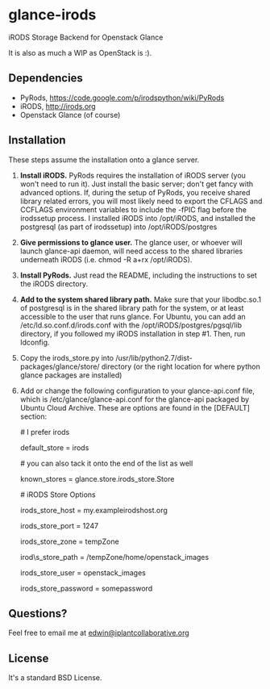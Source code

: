 glance-irods
============

iRODS Storage Backend for Openstack Glance

It is also as much a WIP as OpenStack is :).

Dependencies
------------
* PyRods, https://code.google.com/p/irodspython/wiki/PyRods
* iRODS, http://irods.org
* Openstack Glance (of course)

Installation
------------
These steps assume the installation onto a glance server.

1. **Install iRODS.** PyRods requires the installation of iRODS server (you won't need to run it).  Just install the basic server; don't get fancy with advanced options.  If, during the setup of PyRods, you receive shared library related errors, you will most likely need to export the CFLAGS and CCFLAGS environment variables to include the -fPIC flag before the irodssetup process.  I installed iRODS into /opt/iRODS, and installed the postgresql (as part of irodssetup) into /opt/iRODS/postgres
2. **Give permissions to glance user.**  The glance user, or whoever will launch glance-api daemon, will need access to the shared libraries underneath iRODS (i.e. chmod -R a+rx /opt/iRODS).
3. **Install PyRods.** Just read the README, including the instructions to set the iRODS directory.
4. **Add to the system shared library path.** Make sure that your libodbc.so.1 of postgresql is in the shared library path for the system, or at least accessible to the user that runs glance.  For Ubuntu, you can add an /etc/ld.so.conf.d/irods.conf with the /opt/iRODS/postgres/pgsql/lib directory, if you followed my iRODS installation in step #1.  Then, run ldconfig.
5. Copy the irods_store.py into /usr/lib/python2.7/dist-packages/glance/store/ directory (or the right location for where python glance packages are installed)
6. Add or change the following configuration to your glance-api.conf file, which is /etc/glance/glance-api.conf for the glance-api packaged by Ubuntu Cloud Archive.  These are options are found in the [DEFAULT] section:

    \# I prefer irods

    default_store = irods

    \# you can also tack it onto the end of the list as well

    known_stores = glance.store.irods\_store.Store

    \# iRODS Store Options

    irods_store_host = my.exampleirodshost.org

    irods\_store\_port = 1247

    irods\_store\_zone = tempZone

    irod\s_store\_path = /tempZone/home/openstack\_images

    irods\_store\_user = openstack\_images

    irods\_store\_password = somepassword

Questions?
----------
Feel free to email me at edwin@iplantcollaborative.org

License
-------
It's a standard BSD License.
